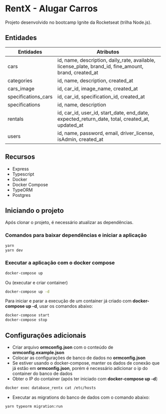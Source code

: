 # RentX - Alugar Carros

Projeto desenvolvido no bootcamp Ignite da Rocketseat (trilha Node.js).

## Entidades

| Entidades | Atributos |
| - | - |
| cars | id, name, description, daily_rate, available, license_plate, brand_id, fine_amount, brand, created_at |
| categories | id, name, description, created_at |
| cars_image | id, car_id, image_name, created_at |
| specifications_cars | id, car_id, specification_id, created_at |
| specifications | id, name, description |
| rentals | id, car_id, user_id, start_date, end_date, expected_return_date, total, created_at, updated_at |
| users | id, name, password, email, driver_license, isAdmin, created_at |

## Recursos

- Express
- Typescript
- Docker
- Docker Compose
- TypeORM
- Postgres

## Iniciando o projeto

Após clonar o projeto, é necessário atualizar as dependências.

### Comandos para baixar dependências e iniciar a aplicação

```bash
yarn
yarn dev
```
### Executar a aplicação com o docker compose

```bash
docker-compose up
```
Ou (executar e criar container)

```bash
docker-compose up -d
```
Para iniciar e parar a execução de um container já criado com **docker-compose up -d**, usar os comandos abaixo:

```bash
docker-compose start
docker-compose stop
```

## Configurações adicionais

- Criar arquivo **ormconfig.json** com o conteúdo de **ormconfig.example.json**
- Colocar as configurações de banco de dados no **ormconfig.json**
- Se estiver usando o docker-compose, manter os dados de conexão que já estão em **ormconfig.json**, porém é necessário adicionar o ip do container do banco de dados
- Obter o IP do container (após ter iniciado com **docker-compose up -d**)
```bash
docker exec database_rentx cat /etc/hosts 
```
- Executar as migrations do banco de dados com o comando abaixo:
```bash
yarn typeorm migration:run
```
